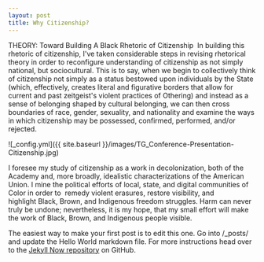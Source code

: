 ```yaml
---
layout: post
title: Why Citizenship? 
---
```


THEORY: Toward Building A Black Rhetoric of Citizenship
​
In building this rhetoric of citizenship, I've taken considerable steps in revising rhetorical theory in order to reconfigure understanding of citizenship as not simply national, but sociocultural. This is to say, when we begin to collectively think of citizenship not simply as a status bestowed upon individuals by the State (which, effectively, creates literal and figurative borders that allow for current and past zeitgeist's violent practices of Othering) and instead as a sense of belonging shaped by cultural belonging, we can then cross boundaries of race, gender, sexuality, and nationality and examine the ways in which citizenship may be possessed, confirmed, performed, and/or rejected. 
  

![_config.yml]({{ site.baseurl }}/images/TG_Conference-Presentation-Citizenship.jpg)

I foresee my study of citizenship as a work in decolonization, both of the Academy and, more broadly, idealistic characterizations of the American Union. I mine the political efforts of local, state, and digital communities of Color in order to  remedy violent erasures, restore visibility, and highlight Black, Brown, and Indigenous freedom struggles. Harm can never truly be undone; nevertheless, it is my hope, that my small effort will make the work of Black, Brown, and Indigenous people visible.

The easiest way to make your first post is to edit this one. Go into /_posts/ and update the Hello World markdown file. For more instructions head over to the [Jekyll Now repository](https://github.com/barryclark/jekyll-now) on GitHub.